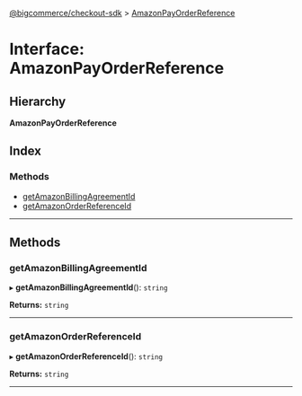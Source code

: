 [@bigcommerce/checkout-sdk](../README.md) > [AmazonPayOrderReference](../interfaces/amazonpayorderreference.md)

# Interface: AmazonPayOrderReference

## Hierarchy

**AmazonPayOrderReference**

## Index

### Methods

* [getAmazonBillingAgreementId](amazonpayorderreference.md#getamazonbillingagreementid)
* [getAmazonOrderReferenceId](amazonpayorderreference.md#getamazonorderreferenceid)

---

## Methods

<a id="getamazonbillingagreementid"></a>

###  getAmazonBillingAgreementId

▸ **getAmazonBillingAgreementId**(): `string`

**Returns:** `string`

___
<a id="getamazonorderreferenceid"></a>

###  getAmazonOrderReferenceId

▸ **getAmazonOrderReferenceId**(): `string`

**Returns:** `string`

___

